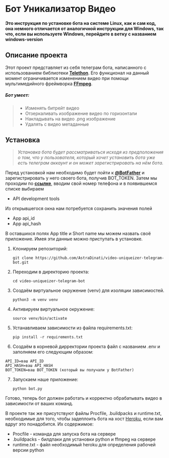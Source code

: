 # Бот Уникализатор Видео

#### Это инструкция по установке бота на системе Linux, как и сам код, она немного отличается от аналогичной инструкции для Windows, так что, если вы используете Windows, перейдите в ветку с названием windows-version

## Описание проекта

Этот проект представляет из себя телеграм бота, написанного с использованием библиотеки **[Telethon](https://docs.telethon.dev/en/stable/#)**. Его функционал на данный момент ограничивается изменением видео при помощи мультимедийного фреймворка **[FFmpeg](https://ffmpeg.org/)**. 

##### Бот умеет:
>
> - Изменять битрейт видео
> - Отзеркаливать изображение видео по горизонтали
> - Накладывать на видео .png изображение
> - Удалять с видео метаданные

## Установка

> *Установка бота будет рассматриваться исходя из предположения о том, что у пользователя, который хочет установить бота уже есть телеграм аккаунт и он может зарегистрировать на нём бота.* 

Перед установкой нам необходимо будет пойти к **[@BotFather](https://t.me/botfather)** и зарегистрировать у него своего бота, получив BOT_TOKEN. Затем мы проходим по **[ссылке](https://my.telegram.org/)**, вводим свой номер телефона и в появившемся списке выбираем 

- API development tools

Из открывшегося окна нам потребуется сохранить значения полей

- App api_id
- App api_hash

В оставшихся полях App title и Short name мы можем назвать своё приложение. Имея эти данные можно приступать в установке.

1. Клонируем репозиторий:

    `git clone https://github.com/AstraDinati/video-uniqueizer-telegram-bot.git`

2. Переходим в директорию проекта:

    `cd video-uniqueizer-telegram-bot`

3. Создаём виртуальное окружение (venv) для изоляции зависимостей.

    `python3 -m venv venv`

4. Активируем виртуальное окружение:

    `source venv/bin/activate`

5. Устанавливаем зависимости из файла requirements.txt:

    ```pip install -r requirements.txt```

6. Создаём в корневой дирректории проекта файл с названием .env и заполняем его следующим образом:

```
API_ID=ваш API_ID
API_HASH=ваш API_HASH
BOT_TOKEN=ваш BOT_TOKEN (который вы получали у BotFather)
```

7. Запускаем наше приложение:

    ```python bot.py```

Готово, теперь бот должен работать и корректно обрабатывать видео в зависимости от ваших команд. 

В проекте так же присутствуют файлы Procfile, .buildpacks и runtime.txt, необходимые для того, чтобы задеплоить бота на хост [Heroku](https://id.heroku.com/), если вам вдруг это понадобится.
Их содержимое:
- Procfile - команда для запуска бота на сервере
- .buildpacks - билдпаки для установки python и ffmpeg на сервере
- runtime.txt - файл необходимый heroku для определения рабочей версии python
